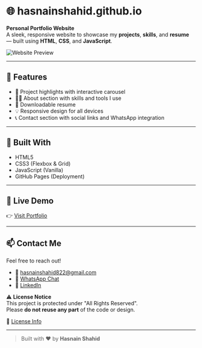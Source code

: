 # 🌐 hasnainshahid.github.io

**Personal Portfolio Website**  
A sleek, responsive website to showcase my **projects**, **skills**, and **resume** — built using **HTML**, **CSS**, and **JavaScript**.

![Website Preview](https://hasnainshahidx.github.io/assets/preview.png)

---

## 🚀 Features

- 🎯 Project highlights with interactive carousel
- 👨‍💻 About section with skills and tools I use
- 📜 Downloadable resume
- 💡 Responsive design for all devices
- 📞 Contact section with social links and WhatsApp integration

---

## 🔧 Built With

- HTML5
- CSS3 (Flexbox & Grid)
- JavaScript (Vanilla)
- GitHub Pages (Deployment)

---

## 📍 Live Demo

👉 [Visit Portfolio](https://hasnainshahidx.github.io/)  

---

## 📫 Contact Me

Feel free to reach out!

- 📧 hasnainshahid822@gmail.com  
- 💬 [WhatsApp Chat](https://wa.me/923011234567?text=Hey%21%20Loved%20your%20work.%20Wanted%20to%20chat%20about%20something%20%3A%29)  
- 🔗 [LinkedIn](https://linkedin.com/in/hasnain-shahid)

⚠️ **License Notice**  
This project is protected under "All Rights Reserved".  
Please **do not reuse any part** of the code or design.

🔗 [License Info](https://choosealicense.com/no-permission/)

---
> Built with ❤️ by **Hasnain Shahid**